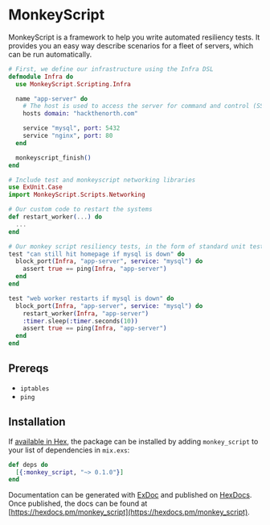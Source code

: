 # MonkeyScript

MonkeyScript is a framework to help you write automated resiliency tests. It provides you an easy way describe scenarios for a fleet of servers, which can be run automatically.

```elixir
# First, we define our infrastructure using the Infra DSL
defmodule Infra do
  use MonkeyScript.Scripting.Infra

  name "app-server" do
    # The host is used to access the server for command and control (SSH)
    hosts domain: "hackthenorth.com"

    service "mysql", port: 5432
    service "nginx", port: 80
  end

  monkeyscript_finish()
end

# Include test and monkeyscript networking libraries
use ExUnit.Case
import MonkeyScript.Scripts.Networking

# Our custom code to restart the systems
def restart_worker(...) do
  ...
end

# Our monkey script resiliency tests, in the form of standard unit tests
test "can still hit homepage if mysql is down" do
  block_port(Infra, "app-server", service: "mysql") do
    assert true == ping(Infra, "app-server")
  end
end

test "web worker restarts if mysql is down" do
  block_port(Infra, "app-server", service: "mysql") do
    restart_worker(Infra, "app-server")
    :timer.sleep(:timer.seconds(10))
    assert true == ping(Infra, "app-server")
  end
end
```

## Prereqs

- `iptables`
- `ping`

## Installation

If [available in Hex](https://hex.pm/docs/publish), the package can be installed
by adding `monkey_script` to your list of dependencies in `mix.exs`:

```elixir
def deps do
  [{:monkey_script, "~> 0.1.0"}]
end
```

Documentation can be generated with [ExDoc](https://github.com/elixir-lang/ex_doc)
and published on [HexDocs](https://hexdocs.pm). Once published, the docs can
be found at [https://hexdocs.pm/monkey_script](https://hexdocs.pm/monkey_script).
